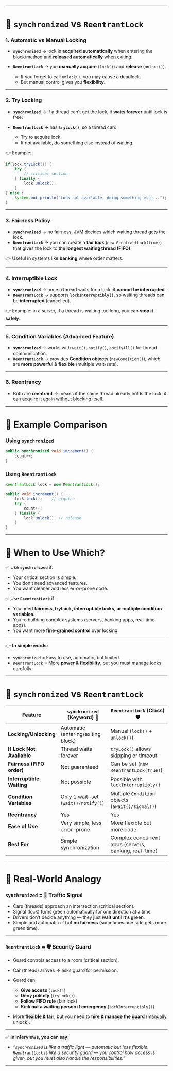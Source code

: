 
---

# 🔹 `synchronized` vs `ReentrantLock`

### 1. **Automatic vs Manual Locking**

* **`synchronized`** → lock is **acquired automatically** when entering the block/method and **released automatically** when exiting.
* **`ReentrantLock`** → you **manually acquire** (`lock()`) and **release** (`unlock()`).

  * If you forget to call `unlock()`, you may cause a deadlock.
  * But manual control gives you **flexibility**.

---

### 2. **Try Locking**

* **`synchronized`** → if a thread can’t get the lock, it **waits forever** until lock is free.
* **`ReentrantLock`** → has **`tryLock()`**, so a thread can:

  * Try to acquire lock.
  * If not available, do something else instead of waiting.

👉 Example:

```java
if(lock.tryLock()) {
    try {
        // critical section
    } finally {
        lock.unlock();
    }
} else {
    System.out.println("Lock not available, doing something else...");
}
```

---

### 3. **Fairness Policy**

* **`synchronized`** → no fairness, JVM decides which waiting thread gets the lock.
* **`ReentrantLock`** → you can create a **fair lock** (`new ReentrantLock(true)`) that gives the lock to the **longest waiting thread (FIFO)**.

👉 Useful in systems like **banking** where order matters.

---

### 4. **Interruptible Lock**

* **`synchronized`** → once a thread waits for a lock, it **cannot be interrupted**.
* **`ReentrantLock`** → supports **`lockInterruptibly()`**, so waiting threads can be **interrupted** (cancelled).

👉 Example: in a server, if a thread is waiting too long, you can **stop it safely**.

---

### 5. **Condition Variables (Advanced Feature)**

* **`synchronized`** → works with `wait()`, `notify()`, `notifyAll()` for thread communication.
* **`ReentrantLock`** → provides **Condition objects** (`newCondition()`), which are **more powerful & flexible** (multiple wait-sets).

---

### 6. **Reentrancy**

* Both are **reentrant** → means if the same thread already holds the lock, it can acquire it again without blocking itself.

---

# 🔹 Example Comparison

### Using `synchronized`

```java
public synchronized void increment() {
    count++;
}
```

### Using `ReentrantLock`

```java
ReentrantLock lock = new ReentrantLock();

public void increment() {
    lock.lock();    // acquire
    try {
        count++;
    } finally {
        lock.unlock(); // release
    }
}
```

---

# 🔹 When to Use Which?

✅ Use **`synchronized`** if:

* Your critical section is simple.
* You don’t need advanced features.
* You want cleaner and less error-prone code.

✅ Use **`ReentrantLock`** if:

* You need **fairness, tryLock, interruptible locks, or multiple condition variables**.
* You’re building complex systems (servers, banking apps, real-time apps).
* You want more **fine-grained control** over locking.

---

👉 **In simple words:**

* `synchronized` = Easy to use, automatic, but limited.
* `ReentrantLock` = More **power & flexibility**, but you must manage locks carefully.


---

# 🔹 `synchronized` vs `ReentrantLock`

| Feature                   | `synchronized` (Keyword) 🚦         | `ReentrantLock` (Class) 🛡️                           |
| ------------------------- | ----------------------------------- | ----------------------------------------------------- |
| **Locking/Unlocking**     | Automatic (entering/exiting block)  | Manual (`lock()` + `unlock()`)                        |
| **If Lock Not Available** | Thread waits forever                | `tryLock()` allows skipping or timeout                |
| **Fairness (FIFO order)** | Not guaranteed                      | Can be set (`new ReentrantLock(true)`)                |
| **Interruptible Waiting** | Not possible                        | Possible with `lockInterruptibly()`                   |
| **Condition Variables**   | Only 1 wait-set (`wait()/notify()`) | Multiple `Condition` objects (`await()/signal()`)     |
| **Reentrancy**            | Yes                                 | Yes                                                   |
| **Ease of Use**           | Very simple, less error-prone       | More flexible but more code                           |
| **Best For**              | Simple synchronization              | Complex concurrent apps (servers, banking, real-time) |

---

# 🔹 Real-World Analogy

### `synchronized` = 🚦 **Traffic Signal**

* Cars (threads) approach an intersection (critical section).
* Signal (lock) turns green automatically for one direction at a time.
* Drivers don’t decide anything — they just **wait until it’s green**.
* Simple and automatic ✅ but **no fairness** (sometimes one side gets more green time).

---

### `ReentrantLock` = 🛡️ **Security Guard**

* Guard controls access to a room (critical section).
* Car (thread) arrives → asks guard for permission.
* Guard can:

  * **Give access** (`lock()`)
  * **Deny politely** (`tryLock()`)
  * **Follow FIFO rule** (fair lock)
  * **Kick out a waiting person if emergency** (`lockInterruptibly()`)
* More **flexible & fair**, but you need to **hire & manage the guard** (manually unlock).

---

✅ **In interviews, you can say:**

* *“`synchronized` is like a traffic light — automatic but less flexible. `ReentrantLock` is like a security guard — you control how access is given, but you must also handle the responsibilities.”*

---

